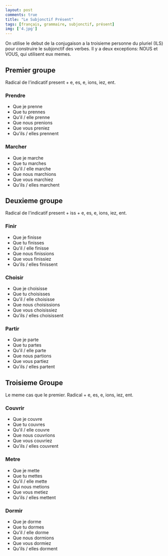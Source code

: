 ```yaml
---
layout: post
comments: true
title: "Le Subjonctif Présent"
tags: [français, grammaire, subjonctif, présent]
img: ['4.jpg']
---
```


On utilise le debut de la conjugaison a la troisieme personne du pluriel (ILS) pour construire le subjonctif des verbes. Il y a deux exceptions: NOUS et VOUS, qui utilisent eux memes.

## Premier groupe
Radical de l'indicatif present + e, es, e, ions, iez, ent.

### Prendre

- Que je prenne
- Que tu prennes
- Qu'il / elle prenne
- Que nous prenions
- Que vous preniez
- Qu'ils / elles prennent

### Marcher

- Que je marche
- Que tu marches
- Qu'il / elle marche
- Que nous marchions
- Que vous marchiez
- Qu'ils / elles marchent

## Deuxieme groupe
Radical de l'indicatif present + iss + e, es, e, ions, iez, ent.

### Finir

- Que je finisse
- Que tu finisses
- Qu'il / elle finisse
- Que nous finissions
- Que vous finissiez
- Qu'ils / elles finissent

### Choisir

- Que je choisisse
- Que tu choisisses
- Qu'il / elle choisisse
- Que nous choisissions
- Que vous choisissiez
- Qu'ils / elles choisissent

### Partir

- Que je parte
- Que tu partes
- Qu'il / elle parte
- Que nous partions
- Que vous partiez
- Qu'ils / elles partent

## Troisieme Groupe
Le meme cas que le premier. Radical + e, es, e, ions, iez, ent.

### Couvrir

- Que je couvre
- Que tu couvres
- Qu'il / elle couvre
- Que nous couvrions
- Que vous couvriez
- Qu'ils / elles couvrent

### Metre

- Que je mette
- Que tu mettes
- Qu'il / elle mette
- Qui nous metions
- Que vous metiez
- Qu'ils / elles mettent

### Dormir

- Que je dorme
- Que tu dormes
- Qu'il / elle dorme
- Que nous dormions
- Que vous dormiez
- Qu'ils / elles dorment
